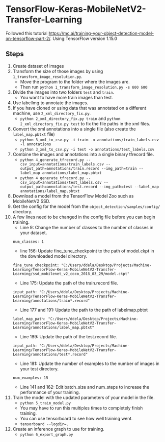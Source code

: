 # TensorFlow-Keras-MobileNetV2-Transfer-Learning
Followed this tutorial https://mc.ai/training-your-object-detection-model-on-tensorflow-part-2/. Using TensorFlow version 1.15.0

## Steps
1. Create dataset of images
2. Transform the size of those images by using `1_transform_image_resolution.py`.
    - Move the program to the folder where the images are. 
    - Then run `python 1_transform_image_resolution.py -s 800 600`
3. Divide the images into two folders `test` and `train`.
    - You want to have more train images than test.
4. Use labelImg to annotate the images.
5. If you have cloned or using data that was annotated on a different machine, use `2_xml_directory_fix.py`.
    - `python 2_xml_directory_fix.py train` and `python 2_xml_directory_fix.py test` to fix the file paths in the xml files.
6. Convert the xml annotations into a single file (also create the `label_map.pbtxt` file)
    - `python 3_xml_to_csv.py -i train -o annotations/train_labels.csv -l annotations`
    - `python 3_xml_to_csv.py -i test -o annotations/test_labels.csv`
7. Combine the images and annotations into a single binary tfrecord file.
    - `python 4_generate_tfrecord.py --csv_input=annotations/train_labels.csv --output_path=annotations/train.record --img_path=train --label_map annotations/label_map.pbtxt`
    - `python 4_generate_tfrecord.py --csv_input=annotations/test_labels.csv --output_path=annotations/test.record --img_path=test --label_map annotations/label_map.pbtxt`
8. Download a model from the TensorFlow Model Zoo such as MobileNetV2 SSD. 
9. Get the config for the model from the `object_detection/samples/config/` directory.
10. A few lines need to be changed in the config file before you can begin training. 
    - Line 9: Change the number of classes to the number of classes in your dataset.
    ```
    num_classes: 1
    ```
    - line 156: Update fine_tune_checkpoint to the path of model.ckpt in the downloaded model directory.
    ```
    fine_tune_checkpoint: "C:/Users/ddela/Desktop/Projects/Machine-Learning/TensorFlow-Keras-MobileNetV2-Transfer-Learning/ssd_mobilenet_v2_coco_2018_03_29/model.ckpt"
    ```
    - Line 175: Update the path of the train.record file.
    ```
    input_path: "C:/Users/ddela/Desktop/Projects/Machine-Learning/TensorFlow-Keras-MobileNetV2-Transfer-Learning/annotations/train*.record"
    ```
    - Line 177 and 191: Update the path to the path of labelmap.pbtxt
    ```
    label_map_path: "C:/Users/ddela/Desktop/Projects/Machine-Learning/TensorFlow-Keras-MobileNetV2-Transfer-Learning/annotations/label_map.pbtxt"
    ```
    - Line 189: Update the path of the test.record file.
    ```
    input_path: "C:/Users/ddela/Desktop/Projects/Machine-Learning/TensorFlow-Keras-MobileNetV2-Transfer-Learning/annotations/test*.record"
    ```
    - Line 181: Update the number of examples to the number of images in your test directory.
    ```
    num_examples: 15
    ```
    - Line 141 and 162: Edit batch_size and num_steps to increase the performance of your training.
11. Train the model with the updated parameters of your model in the file.
    - `python 5_train_model.py`
    - You may have to run this multiples times to completely finish training.
    - You can use tensorboard to see how well training went.
    - `tensorboard --logdir=.`
12. Create an inference graph to use for training.
    - `python 6_export_graph.py`
